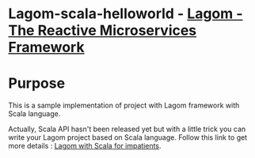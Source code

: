 # Lagom-scala-helloworld - [Lagom - The Reactive Microservices Framework](http://www.lagomframework.com/)

# Purpose
This is a sample implementation of project with Lagom framework with Scala language.

Actually, Scala API hasn't been released yet but with a little trick you can write your Lagom project based on Scala language.
Follow this link to get more details : [Lagom with Scala for impatients]().
